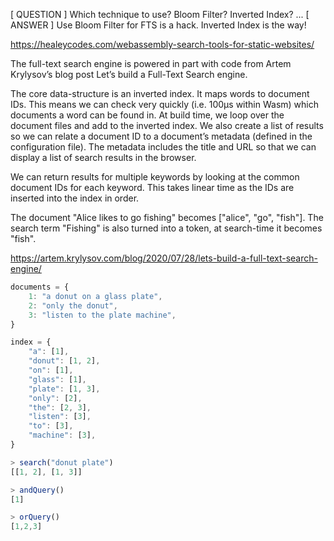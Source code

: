 [ QUESTION ] Which technique to use? Bloom Filter? Inverted Index? ...
[ ANSWER ] Use Bloom Filter for FTS is a hack. Inverted Index is the way!

https://healeycodes.com/webassembly-search-tools-for-static-websites/

The full-text search engine is powered in part with code from Artem Krylysov’s blog post Let’s build a Full-Text Search engine.

The core data-structure is an inverted index. It maps words to document IDs. This means we can check very quickly (i.e. 100µs within Wasm) which documents a word can be found in. At build time, we loop over the document files and add to the inverted index. We also create a list of results so we can relate a document ID to a document’s metadata (defined in the configuration file). The metadata includes the title and URL so that we can display a list of search results in the browser.

We can return results for multiple keywords by looking at the common document IDs for each keyword. This takes linear time as the IDs are inserted into the index in order.

The document "Alice likes to go fishing" becomes ["alice", "go", "fish"]. The search term "Fishing" is also turned into a token, at search-time it becomes "fish".

https://artem.krylysov.com/blog/2020/07/28/lets-build-a-full-text-search-engine/

```js
documents = {
    1: "a donut on a glass plate",
    2: "only the donut",
    3: "listen to the plate machine",
}

index = {
    "a": [1],
    "donut": [1, 2],
    "on": [1],
    "glass": [1],
    "plate": [1, 3],
    "only": [2],
    "the": [2, 3],
    "listen": [3],
    "to": [3],
    "machine": [3],
}

> search("donut plate")
[[1, 2], [1, 3]]

> andQuery()
[1]

> orQuery()
[1,2,3]
```
